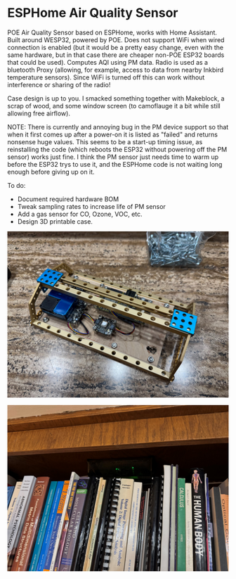 # ESPHome Air Quality Sensor
POE Air Quality Sensor based on ESPHome, works with Home Assistant.
Built around WESP32, powered by POE.  Does not support WiFi when wired connection is enabled (but it would be a pretty easy change, even with the same hardware, but in that case there are cheaper non-POE ESP32 boards that could be used).
Computes AQI using PM data.
Radio is used as a bluetooth Proxy (allowing, for example, access to data from nearby Inkbird temperature sensors).   Since WiFi is turned off this can work without interference or sharing of the radio!

Case design is up to you.  I smacked something together with Makeblock, a scrap of wood, and some window screen (to camoflauge it a bit while still allowing free airflow).

NOTE: There is currently and annoying bug in the PM device support so that when it first comes up after a power-on it is listed as "failed" and returns nonsense
huge values.  This seems to be a start-up timing issue, as reinstalling the code (which reboots the ESP32 without powering off the PM sensor) works just fine.
I think the PM sensor just needs time to warm up before the ESP32 trys to use it, and the ESPHome code is not waiting long enough before giving up on it.

To do: 
- Document required hardware BOM
- Tweak sampling rates to increase life of PM sensor
- Add a gas sensor for CO, Ozone, VOC, etc.
- Design 3D printable case.

![Components mounted inside "case"](IMAGES/aqi1.jpg)

![Case mounted inside top of bookshelf](IMAGES/aqi2.jpg)
